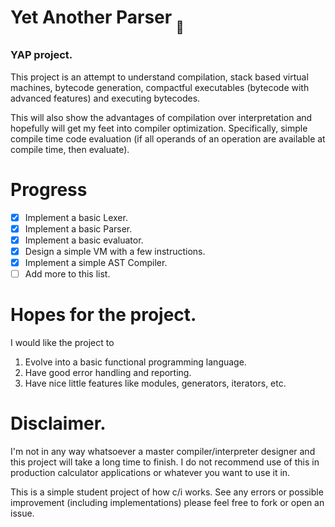 # Yet Another Parser <sub><sub>👏</sub></sub>

### **YAP** project.

This project is an attempt to understand compilation, stack based virtual machines, bytecode generation, compactful executables (bytecode with advanced features) and executing bytecodes.  

This will also show the advantages of compilation over interpretation and hopefully will get my feet into compiler optimization. Specifically, simple compile time code evaluation (if all operands of an operation are available at compile time, then evaluate).

# Progress

- [x] Implement a basic Lexer.
- [x] Implement a basic Parser.
- [x] Implement a basic evaluator.
- [x] Design a simple VM with a few instructions.
- [x] Implement a simple AST Compiler.
- [ ] Add more to this list.

# Hopes for the project.

I would like the project to
1. Evolve into a basic functional programming language.
2. Have good error handling and reporting.
3. Have nice little features like modules, generators, iterators, etc.

# Disclaimer.
I'm not in any way whatsoever a master compiler/interpreter designer and this project will take a long time to finish. I do not recommend use of this in production calculator applications or whatever you want to use it in.  

This is a simple student project of how c/i works. See any errors or possible improvement (including implementations) please feel free to fork or open an issue.
